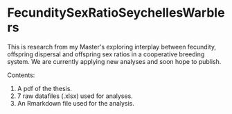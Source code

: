 # FecunditySexRatioSeychellesWarblers

This is research from my Master's exploring interplay between fecundity, offspring dispersal and offspring sex ratios in a cooperative breeding system. We are currently applying new analyses and soon hope to publish.

Contents:
1. A pdf of the thesis.
2. 7 raw datafiles (.xlsx) used for analyses. 
3. An Rmarkdown file used for the analysis.
